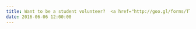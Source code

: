 ```yaml
---
title: Want to be a student volunteer?  <a href="http://goo.gl/forms/Tlk8WO3gZMu0xRYs2">Apply today!</a>
date: 2016-06-06 12:00:00
---
```

